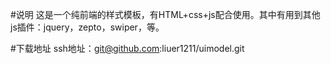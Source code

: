 #说明
这是一个纯前端的样式模板，有HTML+css+js配合使用。其中有用到其他js插件：jquery，zepto，swiper，等。

#下载地址
ssh地址：git@github.com:liuer1211/uimodel.git